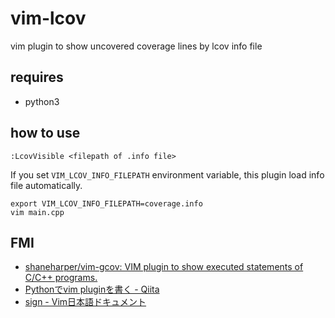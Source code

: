 # vim-lcov

vim plugin to show uncovered coverage lines by lcov info file

## requires
* python3

## how to use
```
:LcovVisible <filepath of .info file>
```

If you set `VIM_LCOV_INFO_FILEPATH` environment variable, this plugin load info file automatically.
```
export VIM_LCOV_INFO_FILEPATH=coverage.info
vim main.cpp
```

## FMI
* [shaneharper/vim\-gcov: VIM plugin to show executed statements of C/C\+\+ programs\.]( https://github.com/shaneharper/vim-gcov )
* [Pythonでvim pluginを書く \- Qiita]( https://qiita.com/zakuro9715/items/98449dd4c6b9e1d61ef5 )
* [sign \- Vim日本語ドキュメント]( https://vim-jp.org/vimdoc-ja/sign.html )
